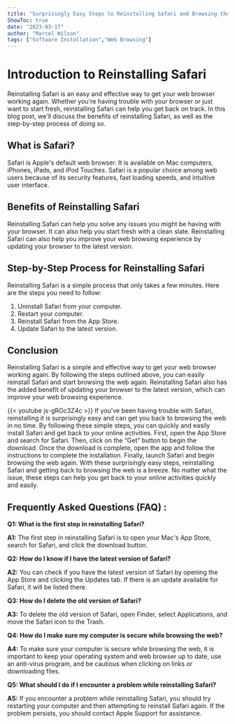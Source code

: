 ```yaml
---
title: "Surprisingly Easy Steps to Reinstalling Safari and Browsing the Web Again!"
ShowToc: true 
date: "2023-03-17"
author: "Marcel Wilson" 
tags: ["Software Installation","Web Browsing"]
---
```

# Introduction to Reinstalling Safari

Reinstalling Safari is an easy and effective way to get your web browser working again. Whether you're having trouble with your browser or just want to start fresh, reinstalling Safari can help you get back on track. In this blog post, we'll discuss the benefits of reinstalling Safari, as well as the step-by-step process of doing so.

## What is Safari?

Safari is Apple's default web browser. It is available on Mac computers, iPhones, iPads, and iPod Touches. Safari is a popular choice among web users because of its security features, fast loading speeds, and intuitive user interface.

## Benefits of Reinstalling Safari

Reinstalling Safari can help you solve any issues you might be having with your browser. It can also help you start fresh with a clean slate. Reinstalling Safari can also help you improve your web browsing experience by updating your browser to the latest version.

## Step-by-Step Process for Reinstalling Safari

Reinstalling Safari is a simple process that only takes a few minutes. Here are the steps you need to follow:

1. Uninstall Safari from your computer.
2. Restart your computer.
3. Reinstall Safari from the App Store.
4. Update Safari to the latest version.

## Conclusion

Reinstalling Safari is a simple and effective way to get your web browser working again. By following the steps outlined above, you can easily reinstall Safari and start browsing the web again. Reinstalling Safari also has the added benefit of updating your browser to the latest version, which can improve your web browsing experience.

{{< youtube js-gROc3Z4c >}} 
If you’ve been having trouble with Safari, reinstalling it is surprisingly easy and can get you back to browsing the web in no time. By following these simple steps, you can quickly and easily install Safari and get back to your online activities. First, open the App Store and search for Safari. Then, click on the “Get” button to begin the download. Once the download is complete, open the app and follow the instructions to complete the installation. Finally, launch Safari and begin browsing the web again. With these surprisingly easy steps, reinstalling Safari and getting back to browsing the web is a breeze. No matter what the issue, these steps can help you get back to your online activities quickly and easily.

## Frequently Asked Questions (FAQ) :
**Q1: What is the first step in reinstalling Safari?**

**A1:** The first step in reinstalling Safari is to open your Mac's App Store, search for Safari, and click the download button.

**Q2: How do I know if I have the latest version of Safari?**

**A2:** You can check if you have the latest version of Safari by opening the App Store and clicking the Updates tab. If there is an update available for Safari, it will be listed there.

**Q3: How do I delete the old version of Safari?**

**A3:** To delete the old version of Safari, open Finder, select Applications, and move the Safari icon to the Trash.

**Q4: How do I make sure my computer is secure while browsing the web?**

**A4:** To make sure your computer is secure while browsing the web, it is important to keep your operating system and web browser up to date, use an anti-virus program, and be cautious when clicking on links or downloading files.

**Q5: What should I do if I encounter a problem while reinstalling Safari?**

**A5:** If you encounter a problem while reinstalling Safari, you should try restarting your computer and then attempting to reinstall Safari again. If the problem persists, you should contact Apple Support for assistance.






